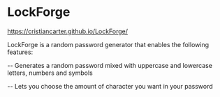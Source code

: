 # LockForge

https://cristiancarter.github.io/LockForge/


 LockForge is a random password generator that enables the following features:

 -- Generates a random password mixed with uppercase and lowercase letters, numbers and symbols

 -- Lets you choose the amount of character you want in your password
